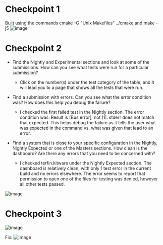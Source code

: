 # Checkpoint 1
Built using the commands cmake -G "Unix Makefiles" ../cmake and make -j5
![image](https://user-images.githubusercontent.com/60018973/159052817-bbe30e86-f85c-480f-a927-6ba180707dc3.png)

# Checkpoint 2
- Find the Nightly and Experimental sections and look at some of the submissions. How can you see what tests were run for a particular submission?
    - Click on the number(s) under the test category of the table, and it will lead you to a page that shows all the tests that were run.

- Find a submission with errors. Can you see what the error condition was? How does this help you debug the failure?
    - I checked the first failed test in the Nightly section. The error condition was: Result is [Bus error], not [1]. stderr does not match that expected. This helps debug the failure as it tells the user what was expected in the command vs. what was given that lead to an error.

- Find a system that is close to your specific configuration in the Nightly, Nightly Expected or one of the Masters sections. How clean is the dashboard? Are there any errors that you need to be concerned with?
    - I checked terfin.kitware under the Nightly Expected section. The dashboard is relatively clean, with only 1 test error in the current build and no errors elsewhere. The error seems to report that permission to open one of the files for testing was denied, however all other tests passed.

![image](https://user-images.githubusercontent.com/60018973/159528205-aeeb866b-3cfd-418a-b77d-0b2a1e2c3b9f.png)


# Checkpoint 3
![image](https://user-images.githubusercontent.com/60018973/159525537-596c46fa-8084-4da1-8292-73b8d35735d6.png)

Fix:
![image](https://user-images.githubusercontent.com/60018973/159528103-b335bfab-9b8f-4c25-adaf-d57606350f21.png)

